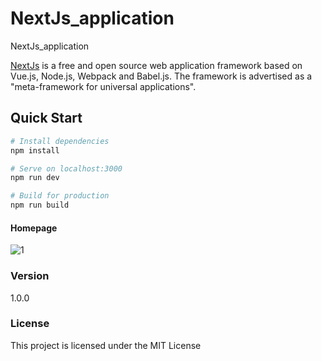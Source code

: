 # NextJs_application
NextJs_application



 [NextJs](https://nextjs.org/) is a free and open source web application framework based on Vue.js, Node.js, Webpack and Babel.js. The framework is advertised as a "meta-framework for universal applications".
 
 
 
 ## Quick Start

``` bash
# Install dependencies
npm install

# Serve on localhost:3000
npm run dev

# Build for production
npm run build
```

#### Homepage
![1](https://user-images.githubusercontent.com/screehshots/img1.png)




 ### Version

1.0.0

### License

This project is licensed under the MIT License